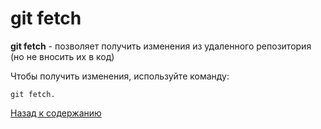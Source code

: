 # git fetch

**git fetch** - позволяет получить изменения из удаленного репозитория (но не вносить их в код)

Чтобы получить изменения, используйте команду:

```
git fetch.
```


[Назад к содержанию](readme.md)
